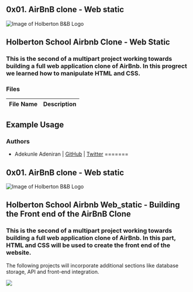 ## 0x01. AirBnB clone - Web static
![Image of Holberton B&B Logo](https://s3.amazonaws.com/intranet-projects-files/holbertonschool-higher-level_programming+/263/HBTN-hbnb-Final.png)

## Holberton School Airbnb Clone - Web Static
### This is the second of a multipart project working towards building a full web application clone of AirBnb. In this progrect we learned how to manipulate HTML and CSS.


### Files
File Name | Description
--- | ---

## Example Usage


### Authors
* Adekunle Adeniran | [GitHub](https://github.com/flourishcodes) | [Twitter](https://twitter.com/flourishcodes)
=======
## 0x01. AirBnB clone - Web static

![Image of Holberton B&B Logo](https://s3.amazonaws.com/intranet-projects-files/holbertonschool-higher-level_programming+/263/HBTN-hbnb-Final.png)

## Holberton School Airbnb Web_static - Building the Front end of the AirBnB Clone

### This is the second of a multipart project working towards building a full web application clone of AirBnb. In this part, HTML and CSS will be used to create the front end of the website. 
The following projects will incorporate additional sections like database storage, API and front-end integration.


![](https://s3.amazonaws.com/intranet-projects-files/concepts/74/hbnb_step1.png)
